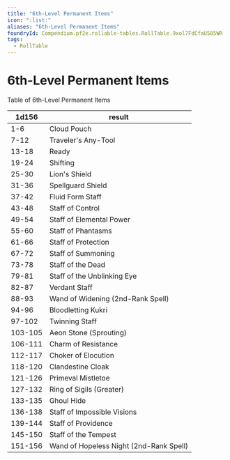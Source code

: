 ```yaml
---
title: "6th-Level Permanent Items"
icon: ":list:"
aliases: "6th-Level Permanent Items"
foundryId: Compendium.pf2e.rollable-tables.RollTable.9xol7FdCfaU585WR
tags:
  - RollTable
---
```


# 6th-Level Permanent Items
<p>Table of 6th-Level Permanent Items</p>

| 1d156 | result |
|------|--------|
| 1-6 | Cloud Pouch |
| 7-12 | Traveler's Any-Tool |
| 13-18 | Ready |
| 19-24 | Shifting |
| 25-30 | Lion's Shield |
| 31-36 | Spellguard Shield |
| 37-42 | Fluid Form Staff |
| 43-48 | Staff of Control |
| 49-54 | Staff of Elemental Power |
| 55-60 | Staff of Phantasms |
| 61-66 | Staff of Protection |
| 67-72 | Staff of Summoning |
| 73-78 | Staff of the Dead |
| 79-81 | Staff of the Unblinking Eye |
| 82-87 | Verdant Staff |
| 88-93 | Wand of Widening (2nd-Rank Spell) |
| 94-96 | Bloodletting Kukri |
| 97-102 | Twinning Staff |
| 103-105 | Aeon Stone (Sprouting) |
| 106-111 | Charm of Resistance |
| 112-117 | Choker of Elocution |
| 118-120 | Clandestine Cloak |
| 121-126 | Primeval Mistletoe |
| 127-132 | Ring of Sigils (Greater) |
| 133-135 | Ghoul Hide |
| 136-138 | Staff of Impossible Visions |
| 139-144 | Staff of Providence |
| 145-150 | Staff of the Tempest |
| 151-156 | Wand of Hopeless Night (2nd-Rank Spell) |
